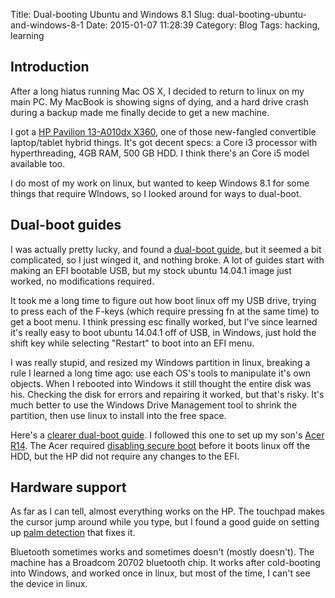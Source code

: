 Title: Dual-booting Ubuntu and Windows 8.1
Slug: dual-booting-ubuntu-and-windows-8-1
Date: 2015-01-07 11:28:39
Category: Blog
Tags: hacking, learning

## Introduction

After a long hiatus running Mac OS X, I decided to return to linux on
my main PC. My MacBook is showing signs of dying, and a hard drive
crash during a backup made me finally decide to get a new machine.

I got a [HP Pavilion 13-A010dx X360](http://store.hp.com/webapp/wcs/stores/servlet/us/en/pdp/Laptops/hp-pavilion-13-a010dx-x360-convertible-pc), one of those new-fangled
convertible laptop/tablet hybrid things. It's got decent specs: a Core
i3 processor with hyperthreading, 4GB RAM, 500 GB HDD. I think there's
an Core i5 model available too.

I do most of my work on linux, but wanted to keep Windows 8.1 for some
things that require WIndows, so I looked around for ways to dual-boot.

## Dual-boot guides

I was actually pretty lucky, and found a
[dual-boot guide](http://www.everydaylinuxuser.com/2014/05/install-ubuntu-1404-alongside-windows.html),
but it seemed a bit complicated, so I just winged it, and nothing
broke. A lot of guides start with making an EFI bootable USB, but my
stock ubuntu 14.04.1 image just worked, no modifications required.

It took me a long time to figure out how boot linux off my USB drive,
trying to press each of the F-keys (which require pressing fn at the
same time) to get a boot menu. I think pressing esc finally worked,
but I've since learned it's really easy to boot ubuntu 14.04.1 off of
USB, in Windows, just hold the shift key while selecting "Restart" to
boot into an EFI menu.

I was really stupid, and resized my Windows partition in linux,
breaking a rule I learned a long time ago: use each OS's tools to
manipulate it's own objects. When I rebooted into Windows it still
thought the entire disk was his. Checking the disk for errors and
repairing it worked, but that's risky. It's much better to use the
Windows Drive Management tool to shrink the partition, then use linux
to install into the free space.

Here's a
[clearer dual-boot guide](http://itsfoss.com/install-ubuntu-1404-dual-boot-mode-windows-8-81-uefi/). I
followed this one to set up my son's
[Acer R14](http://us.acer.com/ac/en/US/content/series/aspirer14). The
Acer required
[disabling secure boot](http://itsfoss.com/disable-secure-boot-in-acer/)
before it boots linux off the HDD, but the HP did not require any
changes to the EFI.

## Hardware support

As far as I can tell, almost everything works on the HP. The touchpad
makes the cursor jump around while you type, but I found a good guide
on setting up
[palm detection](http://stevenkohlmeyer.com/fixing-palm-detect-ubuntu-14-04/)
that fixes it.

Bluetooth sometimes works and sometimes doesn't (mostly doesn't). The
machine has a Broadcom 20702 bluetooth chip. It works after
cold-booting into Windows, and worked once in linux, but most of the
time, I can't see the device in linux.
